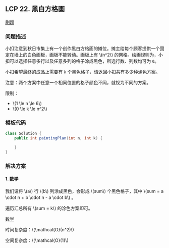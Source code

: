 <script src="https://cdn.bootcss.com/mathjax/2.7.7/MathJax.js?config=TeX-AMS-MML_HTMLorMML"></script>

## LCP 22. 黑白方格画

[刷题](qu022/solu/Solution.java)

### 问题描述

小扣注意到秋日市集上有一个创作黑白方格画的摊位。摊主给每个顾客提供一个固定在墙上的白色画板，画板不能转动。画板上有 \\(n^2\\) 的网格。绘画规则为，小扣可以选择任意多行以及任意多列的格子涂成黑色，所选行数、列数均可为 `0`。

小扣希望最终的成品上需要有 `k` 个黑色格子，请返回小扣共有多少种涂色方案。

注意：两个方案中任意一个相同位置的格子颜色不同，就视为不同的方案。

限制：

* \\(1 \le n \le 6\\)
* \\(0 \le k \le n^2\\)

### 模板代码

``` java
class Solution {
    public int paintingPlan(int n, int k) {

    }
}
```

### 解决方案

#### 1. 数学

我们设将 \\(a\\) 行 \\(b\\) 列涂成黑色，会形成 \\(sum\\) 个黑色格子，其中 \\(sum = a \cdot n + b \cdot n - a \cdot b\\) 。

遍历汇总所有 \\(sum = k\\) 的涂色方案即可。

[数学](qu022/solu1/Solution.java)

时间复杂度：\\(\mathcal{O}(n^2)\\)

空间复杂度：\\(\mathcal{O}(1)\\)
